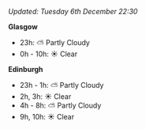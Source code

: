 *Updated: Tuesday 6th December 22:30*

**Glasgow**

* 23h: :partly_sunny: Partly Cloudy
* 0h - 10h: :sunny: Clear

**Edinburgh**

* 23h - 1h: :partly_sunny: Partly Cloudy
* 2h, 3h: :sunny: Clear
* 4h - 8h: :partly_sunny: Partly Cloudy
* 9h, 10h: :sunny: Clear

